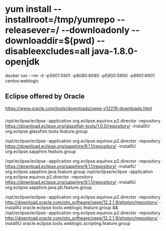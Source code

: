 # yum install --installroot=/tmp/yumrepo --releasever=/ --downloadonly --downloaddir=$(pwd)  --disableexcludes=all  java-1.8.0-openjdk 
docker run --rm -it -p5901:5901 -p8080:8080 -p5900:5900 -p6901:6901 centos:weblogic   

## Eclipse offered by Oracle
https://www.oracle.com/tools/downloads/oepe-v12219-downloads.html


### 

/opt/eclipse/eclipse  -application org.eclipse.equinox.p2.director  -repository https://download.eclipse.org/glassfish-tools/1.0.0/repository/  -installIU org.eclipse.glassfish.tools.feature.group



/opt/eclipse/eclipse  -application org.eclipse.equinox.p2.director  -repository https://download.eclipse.org/sapphire/9.1.1/repository/  -installIU org.eclipse.sapphire.feature.group

/opt/eclipse/eclipse  -application org.eclipse.equinox.p2.director  -repository https://download.eclipse.org/sapphire/9.1.1/repository/  -installIU org.eclipse.sapphire.java.feature.group
/opt/eclipse/eclipse  -application org.eclipse.equinox.p2.director  -repository https://download.eclipse.org/sapphire/9.1.1/repository/  -installIU org.eclipse.sapphire.java.jdt.feature.group

/opt/eclipse/eclipse  -application org.eclipse.equinox.p2.director  -repository http://download.oracle.com/otn_software/oepe/12.2.1.9/photon/repository/ -installIU oracle.eclipse.tools.weblogic.feature.group && \
/opt/eclipse/eclipse  -application org.eclipse.equinox.p2.director  -repository http://download.oracle.com/otn_software/oepe/12.2.1.9/photon/repository/ -installIU oracle.eclipse.tools.weblogic.scripting.feature.group
